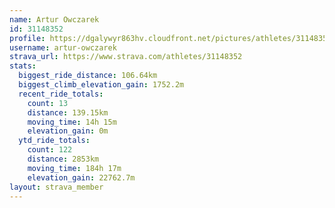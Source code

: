 ```yaml
---
name: Artur Owczarek
id: 31148352
profile: https://dgalywyr863hv.cloudfront.net/pictures/athletes/31148352/15906846/1/large.jpg
username: artur-owczarek
strava_url: https://www.strava.com/athletes/31148352
stats:
  biggest_ride_distance: 106.64km
  biggest_climb_elevation_gain: 1752.2m
  recent_ride_totals:
    count: 13
    distance: 139.15km
    moving_time: 14h 15m
    elevation_gain: 0m
  ytd_ride_totals:
    count: 122
    distance: 2853km
    moving_time: 184h 17m
    elevation_gain: 22762.7m
layout: strava_member
--- 
```

